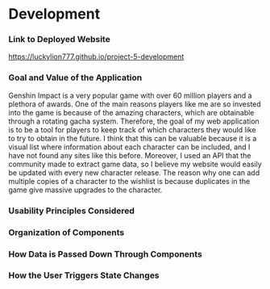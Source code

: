 # Development

### Link to Deployed Website
https://luckylion777.github.io/project-5-development

### Goal and Value of the Application
Genshin Impact is a very popular game with over 60 million players and a plethora of awards. One of the main reasons players like me are so invested into the game is because of the amazing characters, which are obtainable through a rotating gacha system. Therefore, the goal of my web application is to be a tool for players to keep track of which characters they would like to try to obtain in the future. I think that this can be valuable because it is a visual list where information about each character can be included, and I have not found any sites like this before. Moreover, I used an API that the community made to extract game data, so I believe my website would easily be updated with every new character release. The reason why one can add multiple copies of a character to the wishlist is because duplicates in the game give massive upgrades to the character.

### Usability Principles Considered

### Organization of Components

### How Data is Passed Down Through Components

### How the User Triggers State Changes
